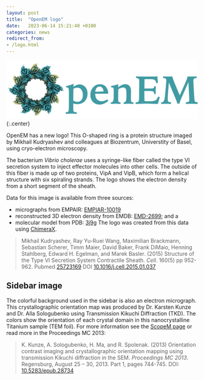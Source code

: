 ```yaml
---
layout: post
title:  "OpenEM logo"
date:   2023-06-14 15:21:40 +0100
categories: news
redirect_from:
- /logo.html
---
```


![OpenEM logo](/assets/img/logo-wide-1024x317.png){:.center}

OpenEM has a new logo! This O-shaped ring is a protein structure imaged by Mikhail
Kudryashev and colleagues at Biozentrum, Universtity of Basel, using cryo-electron
microscopy.

The bacterium *Vibrio cholerae* uses a syringe-like fiber called the type VI secretion
system to inject effector molecules into other cells. The outside of this fiber is made
up of two proteins, VipA and VipB, which form a helical structure with six spiraling
strands. The logo shows the electron density from a short segment of the sheath.

Data for this image is available from three sources:
- micrographs from EMPAIR: [EMPIAR-10019](https://www.ebi.ac.uk/empiar/entry/10019)
- reconstructed 3D electron density from EMDB: [EMD-2699](https://www.ebi.ac.uk/emdb/EMD-2699); and a 
- molecular model from PDB: [3j9g](https://www.ebi.ac.uk/pdbe/entry/pdb/3j9g)
The logo was created from this data using [ChimeraX](https://www.cgl.ucsf.edu/chimerax/).

> Mikhail Kudryashev, Ray Yu-Ruei Wang, Maximilian Brackmann, Sebastian Scherer, Timm
> Maier, David Baker, Frank DiMaio, Henning Stahlberg, Edward H. Egelman, and Marek
> Basler. (2015)
> Structure of the Type VI Secretion System Contractile Sheath.
> *Cell*. 160(5) pp 952-962.
> Pubmed [25723169](https://europepmc.org/article/MED/25723169)
> DOI [10.1016/j.cell.2015.01.037](https://doi.org/10.1016/j.cell.2015.01.037)

## Sidebar image

The colorful background used in the sidebar is also an electron micrograph. This
crystallographic orientation map was produced by Dr. Karsten Kunze and Dr. Alla
Sologubenko using Transmission Kikuchi Diffraction (TKD). The colors show the
orientation of each crystal domain in this nanocrystalline Titanium sample (TEM foil).
For more information see the [ScopeM
page](https://scopem.ethz.ch/gallery/orientation-map.html) or read more in the
Proceedings MC 2013:

> K. Kunze, A. Sologubenko, H. Ma, and R. Spolenak. (2013)
> Orientation contrast imaging and crystallographic orientation mapping using transmission Kikuchi diffraction in the SEM.
> *Proceedings MC 2013*. Regensburg, August 25 – 30, 2013. Part 1, pages 744-​745.
> DOI: [10.5283/epub.28734](http://doi.org/10.5283/epub.28734)